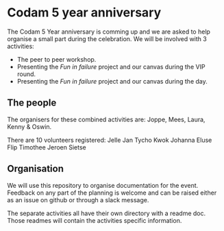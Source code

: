 # Codam 5 year anniversary

The Codam 5 Year anniversary is comming up and we are asked to help organise a small part during the celebration.
We will be involved with 3 activities:
- The peer to peer workshop.
- Presenting the *Fun in failure* project and our canvas during the VIP round.
- Presenting the *Fun in failure* project and our canvas during the day.

## The people

The organisers for these combined activities are:
Joppe, Mees, Laura, Kenny & Oswin.

There are 10 volunteers registered:
Jelle
Jan
Tycho
Kwok
Johanna
Eluse
Flip
Timothee
Jeroen
Sietse

## Organisation

We will use this repository to organise documentation for the event.
Feedback on any part of the planning is welcome and can be raised
either as an issue on github or through a slack message.

The separate activities all have their own directory with a readme doc.
Those readmes will contain the activities specific information.

